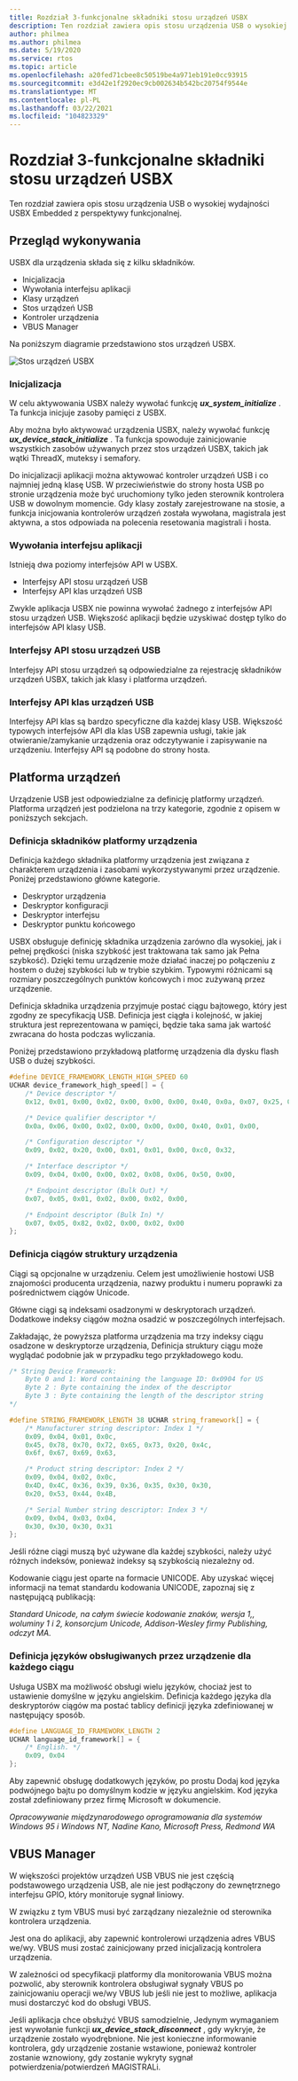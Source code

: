```yaml
---
title: Rozdział 3-funkcjonalne składniki stosu urządzeń USBX
description: Ten rozdział zawiera opis stosu urządzenia USB o wysokiej wydajności USBX Embedded z perspektywy funkcjonalnej.
author: philmea
ms.author: philmea
ms.date: 5/19/2020
ms.service: rtos
ms.topic: article
ms.openlocfilehash: a20fed71cbee8c50519be4a971eb191e0cc93915
ms.sourcegitcommit: e3d42e1f2920ec9cb002634b542bc20754f9544e
ms.translationtype: MT
ms.contentlocale: pl-PL
ms.lasthandoff: 03/22/2021
ms.locfileid: "104823329"
---
```

# <a name="chapter-3---functional-components-of-usbx-device-stack"></a>Rozdział 3-funkcjonalne składniki stosu urządzeń USBX

Ten rozdział zawiera opis stosu urządzenia USB o wysokiej wydajności USBX Embedded z perspektywy funkcjonalnej.

## <a name="execution-overview"></a>Przegląd wykonywania

USBX dla urządzenia składa się z kilku składników.

- Inicjalizacja
- Wywołania interfejsu aplikacji
- Klasy urządzeń
- Stos urządzeń USB
- Kontroler urządzenia
- VBUS Manager

Na poniższym diagramie przedstawiono stos urządzeń USBX.

![Stos urządzeń USBX](media/usbx-device-stack/usbx-device-stack.png)

### <a name="initialization"></a>Inicjalizacja

W celu aktywowania USBX należy wywołać funkcję ***ux_system_initialize*** . Ta funkcja inicjuje zasoby pamięci z USBX.

Aby można było aktywować urządzenia USBX, należy wywołać funkcję ***ux_device_stack_initialize*** . Ta funkcja spowoduje zainicjowanie wszystkich zasobów używanych przez stos urządzeń USBX, takich jak wątki ThreadX, muteksy i semafory.

Do inicjalizacji aplikacji można aktywować kontroler urządzeń USB i co najmniej jedną klasę USB. W przeciwieństwie do strony hosta USB po stronie urządzenia może być uruchomiony tylko jeden sterownik kontrolera USB w dowolnym momencie. Gdy klasy zostały zarejestrowane na stosie, a funkcja inicjowania kontrolerów urządzeń została wywołana, magistrala jest aktywna, a stos odpowiada na polecenia resetowania magistrali i hosta.

### <a name="application-interface-calls"></a>Wywołania interfejsu aplikacji

Istnieją dwa poziomy interfejsów API w USBX.

- Interfejsy API stosu urządzeń USB
- Interfejsy API klas urządzeń USB

Zwykle aplikacja USBX nie powinna wywołać żadnego z interfejsów API stosu urządzeń USB. Większość aplikacji będzie uzyskiwać dostęp tylko do interfejsów API klasy USB.

### <a name="usb-device-stack-apis"></a>Interfejsy API stosu urządzeń USB

Interfejsy API stosu urządzeń są odpowiedzialne za rejestrację składników urządzeń USBX, takich jak klasy i platforma urządzeń.

### <a name="usb-device-class-apis"></a>Interfejsy API klas urządzeń USB

Interfejsy API klas są bardzo specyficzne dla każdej klasy USB. Większość typowych interfejsów API dla klas USB zapewnia usługi, takie jak otwieranie/zamykanie urządzenia oraz odczytywanie i zapisywanie na urządzeniu. Interfejsy API są podobne do strony hosta.

## <a name="device-framework"></a>Platforma urządzeń

Urządzenie USB jest odpowiedzialne za definicję platformy urządzeń. Platforma urządzeń jest podzielona na trzy kategorie, zgodnie z opisem w poniższych sekcjach.

### <a name="definition-of-the-components-of-the-device-framework"></a>Definicja składników platformy urządzenia

Definicja każdego składnika platformy urządzenia jest związana z charakterem urządzenia i zasobami wykorzystywanymi przez urządzenie. Poniżej przedstawiono główne kategorie.

- Deskryptor urządzenia
- Deskryptor konfiguracji
- Deskryptor interfejsu
- Deskryptor punktu końcowego

USBX obsługuje definicję składnika urządzenia zarówno dla wysokiej, jak i pełnej prędkości (niska szybkość jest traktowana tak samo jak Pełna szybkość). Dzięki temu urządzenie może działać inaczej po połączeniu z hostem o dużej szybkości lub w trybie szybkim. Typowymi różnicami są rozmiary poszczególnych punktów końcowych i moc zużywaną przez urządzenie.

Definicja składnika urządzenia przyjmuje postać ciągu bajtowego, który jest zgodny ze specyfikacją USB. Definicja jest ciągła i kolejność, w jakiej struktura jest reprezentowana w pamięci, będzie taka sama jak wartość zwracana do hosta podczas wyliczania.

Poniżej przedstawiono przykładową platformę urządzenia dla dysku flash USB o dużej szybkości.

```c
#define DEVICE_FRAMEWORK_LENGTH_HIGH_SPEED 60
UCHAR device_framework_high_speed[] = {
    /* Device descriptor */
    0x12, 0x01, 0x00, 0x02, 0x00, 0x00, 0x00, 0x40, 0x0a, 0x07, 0x25, 0x40, 0x01, 0x00, 0x01, 0x02, 0x03, 0x01,

    /* Device qualifier descriptor */
    0x0a, 0x06, 0x00, 0x02, 0x00, 0x00, 0x00, 0x40, 0x01, 0x00,

    /* Configuration descriptor */
    0x09, 0x02, 0x20, 0x00, 0x01, 0x01, 0x00, 0xc0, 0x32,

    /* Interface descriptor */
    0x09, 0x04, 0x00, 0x00, 0x02, 0x08, 0x06, 0x50, 0x00,

    /* Endpoint descriptor (Bulk Out) */
    0x07, 0x05, 0x01, 0x02, 0x00, 0x02, 0x00,

    /* Endpoint descriptor (Bulk In) */
    0x07, 0x05, 0x82, 0x02, 0x00, 0x02, 0x00
};
```

### <a name="definition-of-the-strings-of-the-device-framework"></a>Definicja ciągów struktury urządzenia

Ciągi są opcjonalne w urządzeniu. Celem jest umożliwienie hostowi USB znajomości producenta urządzenia, nazwy produktu i numeru poprawki za pośrednictwem ciągów Unicode.

Główne ciągi są indeksami osadzonymi w deskryptorach urządzeń. Dodatkowe indeksy ciągów można osadzić w poszczególnych interfejsach.

Zakładając, że powyższa platforma urządzenia ma trzy indeksy ciągu osadzone w deskryptorze urządzenia, Definicja struktury ciągu może wyglądać podobnie jak w przypadku tego przykładowego kodu.

```c
/* String Device Framework:
    Byte 0 and 1: Word containing the language ID: 0x0904 for US
    Byte 2 : Byte containing the index of the descriptor
    Byte 3 : Byte containing the length of the descriptor string
*/

#define STRING_FRAMEWORK_LENGTH 38 UCHAR string_framework[] = {
    /* Manufacturer string descriptor: Index 1 */
    0x09, 0x04, 0x01, 0x0c,
    0x45, 0x78, 0x70, 0x72, 0x65, 0x73, 0x20, 0x4c,
    0x6f, 0x67, 0x69, 0x63,

    /* Product string descriptor: Index 2 */
    0x09, 0x04, 0x02, 0x0c,
    0x4D, 0x4C, 0x36, 0x39, 0x36, 0x35, 0x30, 0x30,
    0x20, 0x53, 0x44, 0x4B,

    /* Serial Number string descriptor: Index 3 */
    0x09, 0x04, 0x03, 0x04,
    0x30, 0x30, 0x30, 0x31
};
```

Jeśli różne ciągi muszą być używane dla każdej szybkości, należy użyć różnych indeksów, ponieważ indeksy są szybkością niezależny od.

Kodowanie ciągu jest oparte na formacie UNICODE. Aby uzyskać więcej informacji na temat standardu kodowania UNICODE, zapoznaj się z następującą publikacją:

*Standard Unicode, na całym świecie kodowanie znaków, wersja 1,, woluminy 1 i 2, konsorcjum Unicode, Addison-Wesley firmy Publishing, odczyt MA.*

### <a name="definition-of-the-languages-supported-by-the-device-for-each-string"></a>Definicja języków obsługiwanych przez urządzenie dla każdego ciągu

Usługa USBX ma możliwość obsługi wielu języków, chociaż jest to ustawienie domyślne w języku angielskim. Definicja każdego języka dla deskryptorów ciągów ma postać tablicy definicji języka zdefiniowanej w następujący sposób.

```c
#define LANGUAGE_ID_FRAMEWORK_LENGTH 2
UCHAR language_id_framework[] = {
    /* English. */
    0x09, 0x04
};
```

Aby zapewnić obsługę dodatkowych języków, po prostu Dodaj kod języka podwójnego bajtu po domyślnym kodzie w języku angielskim. Kod języka został zdefiniowany przez firmę Microsoft w dokumencie.

*Opracowywanie międzynarodowego oprogramowania dla systemów Windows 95 i Windows NT, Nadine Kano, Microsoft Press, Redmond WA*

## <a name="vbus-manager"></a>VBUS Manager

W większości projektów urządzeń USB VBUS nie jest częścią podstawowego urządzenia USB, ale nie jest podłączony do zewnętrznego interfejsu GPIO, który monitoruje sygnał liniowy.

W związku z tym VBUS musi być zarządzany niezależnie od sterownika kontrolera urządzenia.

Jest ona do aplikacji, aby zapewnić kontrolerowi urządzenia adres VBUS we/wy. VBUS musi zostać zainicjowany przed inicjalizacją kontrolera urządzenia.

W zależności od specyfikacji platformy dla monitorowania VBUS można pozwolić, aby sterownik kontrolera obsługiwał sygnały VBUS po zainicjowaniu operacji we/wy VBUS lub jeśli nie jest to możliwe, aplikacja musi dostarczyć kod do obsługi VBUS.

Jeśli aplikacja chce obsłużyć VBUS samodzielnie, Jedynym wymaganiem jest wywołanie funkcji ***ux_device_stack_disconnect*** , gdy wykryje, że urządzenie zostało wyodrębnione. Nie jest konieczne informowanie kontrolera, gdy urządzenie zostanie wstawione, ponieważ kontroler zostanie wznowiony, gdy zostanie wykryty sygnał potwierdzenia/potwierdzeń MAGISTRALi.
